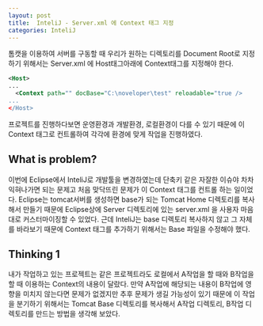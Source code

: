 ```yaml
---
layout: post
title:  InteliJ - Server.xml 에 Context 태그 지정
categories: InteliJ
---
```


톰캣을 이용하여 서버를 구동할 때 우리가 원하는 디렉토리를 Document Root로 지정하기 위해서는 Server.xml 에 Host태그아래에 Context태그를 지정해야 한다.

```xml
<Host>
...
  <Context path="" docBase="C:\noveloper\test" reloadable="true />
...
</Host>
```

프로젝트를 진행하다보면 운영환경과 개발환경, 로컬환경이 다를 수 있기 때문에 이 Context 태그로 컨트롤하여 각각에 환경에 맞게 작업을 진행하였다.

<h2>What is problem?</h2>
이번에 Eclipse에서 InteliJ로 개발툴을 변경하였는데 단축키 같은 자잘한 이슈야 차차 익혀나가면 되는 문제고 처음 맞닥뜨린 문제가 이 Context 태그를 컨트롤 하는 일이었다. Eclipse는 tomcat서버를 생성하면 base가 되는 Tomcat Home 디렉토리를 복사해서 만들기 때문에 Eclipse상에 Server 디렉토리에 있는 server.xml 을 사용자 마음대로 커스터마이징할 수 있었다. 근데 InteliJ는 base 디렉토리 복사하지 않고 그 자체를 바라보기 때문에 Context 태그를 추가하기 위해서는 Base 파일을 수정해야 했다.

<h2>Thinking 1</h2>
내가 작업하고 있는 프로젝트는 같은 프로젝트라도 로컬에서 A작업을 할 때와 B작업을 할 때 이용하는 Context의 내용이 달랐다. 만약 A작업에 해당되는 내용이 B작업에 영향을 미치지 않는다면 문제가 없겠지만 추후 문제가 생길 가능성이 있기 때문에 이 작업을 분기하기 위해서는 Tomcat Base 디렉토리를 복사해서 A작업 디렉토리, B작업 디렉토리를 만드는 방법을 생각해 보았다.
